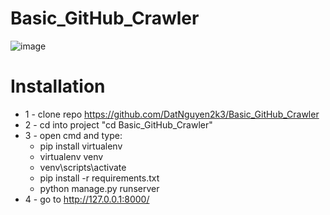 # Basic_GitHub_Crawler
![image](https://user-images.githubusercontent.com/87682863/224472589-7bddea35-fb14-4ed1-a89b-75b94b863fdd.png)

# Installation
* 1 - clone repo https://github.com/DatNguyen2k3/Basic_GitHub_Crawler
* 2 - cd into project "cd Basic_GitHub_Crawler"
* 3 - open cmd and type:
     + pip install virtualenv
     + virtualenv venv
     + venv\scripts\activate
     + pip install -r requirements.txt
     + python manage.py runserver
* 4 - go to http://127.0.0.1:8000/ 
